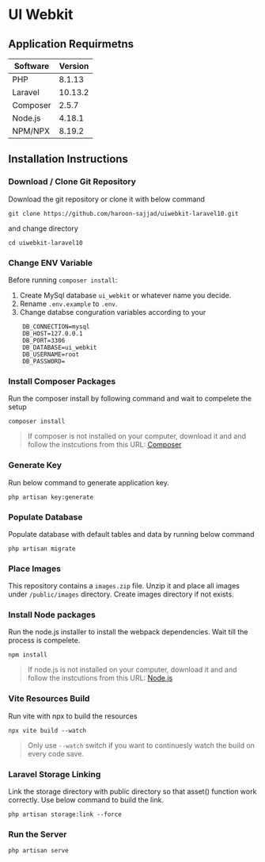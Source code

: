 # UI Webkit

## Application Requirmetns

| Software | Version |
| -------- | ------- |
| PHP      | 8.1.13  |
| Laravel  | 10.13.2 |
| Composer | 2.5.7   |
| Node.js  | 4.18.1  |
| NPM/NPX  | 8.19.2  |

## Installation Instructions

### Download / Clone Git Repository

Download the git repository or clone it with below command

```shell
git clone https://github.com/haroon-sajjad/uiwebkit-laravel10.git
```

and change directory 

```shell
cd uiwebkit-laravel10
```

### Change ENV Variable

Before running `composer install`:

1. Create MySql database `ui_webkit` or whatever name you decide.
2. Rename `.env.example` to `.env`.
3. Change databse conguration variables according to your

```Dotenv
    DB_CONNECTION=mysql
    DB_HOST=127.0.0.1
    DB_PORT=3306
    DB_DATABASE=ui_webkit
    DB_USERNAME=root
    DB_PASSWORD=
```

### Install Composer Packages

Run the composer install by following command and wait to compelete the setup

```shell
composer install
```

> If composer is not installed on your computer, download it and and follow the instcutions from this URL:
> [Composer](https://getcomposer.org/)

### Generate Key

Run below command to generate application key.

```shell
php artisan key:generate
```

### Populate Database

Populate database with default tables and data by running below command

```shell
php artisan migrate
```

### Place Images

This repository contains a `images.zip` file. Unzip it and place all images under `/public/images` directory. Create images directory if not exists.

### Install Node packages

Run the node.js installer to install the webpack dependencies. Wait till the process is compelete.

```shell
npm install
```

> If node.js is not installed on your computer, download it and and follow the instcutions from this URL:
> [Node.js](https://nodejs.org/)

### Vite Resources Build

Run vite with npx to build the resources

```shell
npx vite build --watch
```

> Only use `--watch` switch if you want to continuesly watch the build on every code save.

### Laravel Storage Linking

Link the storage directory with public directory so that asset() function work correctly. Use below command to build the link.

```shell
php artisan storage:link --force
```

### Run the Server

```shell
php artisan serve
```
